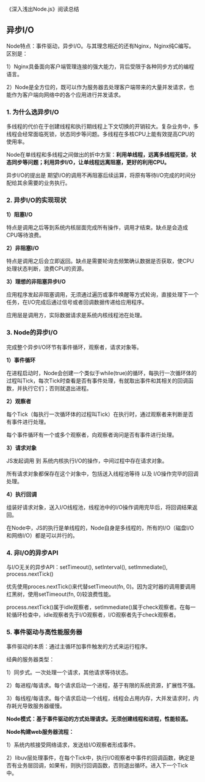 《深入浅出Node.js》阅读总结

## 异步I/O

Node特点：事件驱动，异步I/O。与其理念相近的还有Nginx，Nginx纯C编写。区别是：

1）Nginx具备面向客户端管理连接的强大能力，背后受限于各种同步方式的编程语言。

2）Node是全方位的，既可以作为服务器去处理客户端带来的大量并发请求，也能作为客户端向网络中的各个应用进行并发请求。

### 1. 为什么选异步I/O

多线程的代价在于创建线程和执行期线程上下文切换的开销较大。复杂业务中，多线程会经常面临死锁，状态同步等问题。多线程在多核CPU上能有效提高CPU的使用率。

Node在单线程和多线程之间做出的折中方案：**利用单线程，远离多线程死锁，状态同步等问题；利用异步I/O，让单线程远离阻塞，更好的利用CPU。**

异步I/O的提出是 期望I/O的调用不再阻塞后续运算，将原有等待I/O完成的时间分配给其余需要的业务执行。

### 2. 异步I/O的实现现状

**1）阻塞I/O**

特点是调用之后等到系统内核层面完成所有操作，调用才结束。缺点是会造成CPU等待浪费。

**2）非阻塞I/O**

特点是调用之后会立即返回。缺点是需要轮询去频繁确认数据是否获取，使CPU处理状态判断，浪费CPU的资源。


**3）理想的非阻塞异步I/O**

应用程序发起非阻塞调用，无须通过遍历或事件唤醒等方式轮询，直接处理下一个任务，在I/O完成后通过信号或者回调数据传递给应用程序。

应用层是调用方，实际数据请求是系统内核线程池在处理。

### 3. Node的异步I/O

完成整个异步I/O环节有事件循环，观察者，请求对象等。

**1）事件循环**

在进程启动时，Node会创建一个类似于while(true)的循环，每执行一次循环体的过程叫Tick，每次Tick时查看是否有事件处理，有就取出事件和其相关的回调函数，并执行它们；否则就退出进程。

**2）观察者**

每个Tick（每执行一次循环体的过程叫Tick）在执行时，通过观察者来判断是否有事件进行处理。

每个事件循环有一个或多个观察者，向观察者询问是否有事件进行处理。

**3）请求对象**

JS发起调用 到 系统内核执行I/O的操作，中间过程中存在请求对象。

所有请求对象都保存在这个对象中，包括送入线程池等待 以及 I/O操作完毕的回调处理。

**4）执行回调**

组装好请求对象，送入I/O线程池，线程池中的I/O操作调用完毕后，将回调结果返回。

在Node中，JS的执行是单线程的，Node自身是多线程的，所有的I/O（磁盘I/O和网络I/O）都是可以并行的。

### 4. 非I/O的异步API

与I/O无关的异步API：setTimeout(), setInterval(), setImmediate(), process.nextTick()

优先使用proces.nextTick()来代替setTimeout(fn, 0)。因为定时器的调用要调用红黑树，使用setTimeout(fn, 0)较浪费性能。

process.nextTick()属于idle观察者，setImmediate()属于check观察者。在每一轮循环检查中，idle观察者先于I/O观察者，I/O观察者先于check观察者。


### 5. 事件驱动与高性能服务器

事件驱动的本质：通过主循环加事件触发的方式来运行程序。

经典的服务器类型：

1）同步式。一次处理一个请求，其他请求等待状态。

2）每进程/每请求。每个请求启动一个进程，基于有限的系统资源，扩展性不强。

3）每线程/每请求。每个请求启动一个线程，线程会占用内存，大并发请求时，内存耗光导致服务器缓慢。

**Node模式：基于事件驱动的方式处理请求。无须创建线程和进程，性能较高。**

**Node构建web服务器流程：**

1）系统内核接受网络请求，发送给I/O观察者形成事件。

2）libuv层处理事件，在每个Tick中，执行I/O观察者中事件的回调函数，确定是否有业务层回调，如果有，则执行回调函数，否则退出循环。进入下一个Tick中。






















